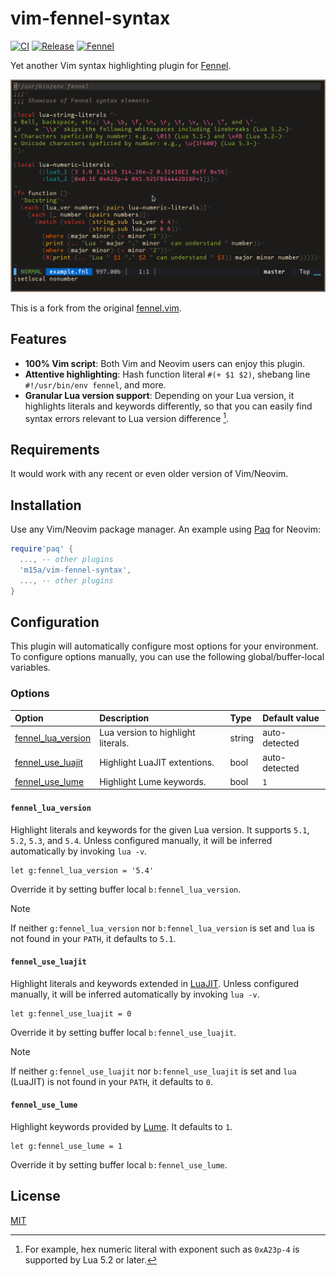 <!-- panvimdoc-ignore-start -->

# vim-fennel-syntax

[![CI][ci-badge]][ci-jobs]
[![Release][release-badge]][release-list]
[![Fennel][fennel-badge]][fennel-homepage]

[ci-badge]: https://img.shields.io/github/actions/workflow/status/m15a/vim-fennel-syntax/ci.yml?logo=github&label=CI&style=flat-square
[ci-jobs]: https://github.com/m15a/vim-fennel-syntax/actions/workflows/ci.yml
[release-badge]: https://img.shields.io/github/release/m15a/vim-fennel-syntax.svg?style=flat-square
[release-list]: https://github.com/m15a/vim-fennel-syntax/releases
[fennel-badge]: https://img.shields.io/badge/Fennel-v1.5.1-fff3d7.svg?style=flat-square
[fennel-homepage]: https://fennel-lang.org/

Yet another Vim syntax highlighting plugin for [Fennel][1].

![Screenshot](_assets/example.png)

This is a fork from the original [fennel.vim][2].

## Features

- **100% Vim script**: Both Vim and Neovim users can enjoy this plugin.
- **Attentive highlighting**: Hash function literal `#(+ $1 $2)`,
    shebang line `#!/usr/bin/env fennel`, and more.
- **Granular Lua version support**: Depending on your Lua version, it
    highlights literals and keywords differently, so that you can easily
    find syntax errors relevant to Lua version difference [^1].

[^1]: For example, hex numeric literal with exponent such as `0xA23p-4`
is supported by Lua 5.2 or later.

## Requirements

It would work with any recent or even older version of Vim/Neovim.

## Installation

Use any Vim/Neovim package manager. An example using [Paq][3] for
Neovim:

```lua
require'paq' {
  ..., -- other plugins
  'm15a/vim-fennel-syntax',
  ..., -- other plugins
}
```

<!-- panvimdoc-ignore-end -->

<!-- panvimdoc-include-comment

```vimdoc
Maintainer: NACAMURA Mitsuhiro <m15@m15a.dev>
URL: https://github.com/m15a/vim-fennel-syntax
License: MIT
```

-->

## Configuration

This plugin will automatically configure most options for your
environment. To configure options manually, you can use the following
global/buffer-local variables.

### Options

| Option                                    | Description                        | Type   | Default value |
| :-                                        | :-                                 | :-     | :-            |
| [fennel_lua_version](#fennel_lua_version) | Lua version to highlight literals. | string | auto-detected |
| [fennel_use_luajit](#fennel_use_luajit)   | Highlight LuaJIT extentions.       | bool   | auto-detected |
| [fennel_use_lume](#fennel_use_lume)       | Highlight Lume keywords.           | bool   | `1`           |

#### `fennel_lua_version`

Highlight literals and keywords for the given Lua version. It supports
`5.1`, `5.2`, `5.3`, and `5.4`. Unless configured manually, it will be
inferred automatically by invoking `lua -v`.

```vim
let g:fennel_lua_version = '5.4'
```

Override it by setting buffer local `b:fennel_lua_version`.

> [!NOTE]
> If neither `g:fennel_lua_version` nor `b:fennel_lua_version` is set
> and `lua` is not found in your `PATH`, it defaults to `5.1`.

#### `fennel_use_luajit`

Highlight literals and keywords extended in [LuaJIT][5]. Unless
configured manually, it will be inferred automatically by invoking
`lua -v`.

```vim
let g:fennel_use_luajit = 0
```

Override it by setting buffer local `b:fennel_use_luajit`.

> [!NOTE]
> If neither `g:fennel_use_luajit` nor `b:fennel_use_luajit` is set
> and `lua` (LuaJIT) is not found in your `PATH`, it defaults to `0`.

#### `fennel_use_lume`

Highlight keywords provided by [Lume][4]. It defaults to `1`.

```vim
let g:fennel_use_lume = 1
```

Override it by setting buffer local `b:fennel_use_lume`.

<!-- panvimdoc-ignore-start -->

## License

[MIT](LICENSE)

<!-- panvimdoc-ignore-end -->

[1]: https://fennel-lang.org/
[2]: https://github.com/bakpakin/fennel.vim/
[3]: https://github.com/savq/paq-nvim/
[4]: https://github.com/rxi/lume/
[5]: https://luajit.org/extensions.html

<!-- vim: set tw=72 spell nowrap: -->
